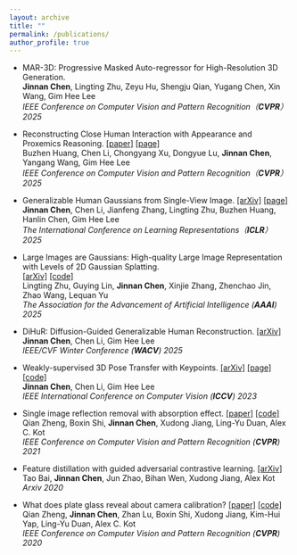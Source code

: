 ```yaml
---
layout: archive
title: ""
permalink: /publications/
author_profile: true
---
```

* MAR-3D: Progressive Masked Auto-regressor for High-Resolution 3D Generation. \
  **Jinnan Chen**, Lingting Zhu, Zeyu Hu, Shengju Qian, Yugang Chen, Xin Wang, Gim Hee Lee \
*IEEE Conference on Computer Vision and Pattern Recognition（**CVPR**）2025*

* Reconstructing Close Human Interaction with Appearance and Proxemics Reasoning. [[paper]](https://www.buzhenhuang.com/publications/papers/CVPR2025-CloseApp.pdf)
  [[page]](https://www.buzhenhuang.com/works/CloseApp.html)\
  Buzhen Huang, Chen Li, Chongyang Xu, Dongyue Lu, **Jinnan Chen**, Yangang Wang, Gim Hee Lee \
*IEEE Conference on Computer Vision and Pattern Recognition（**CVPR**）2025*

* Generalizable Human Gaussians from Single-View Image. [[arXiv]](https://arxiv.org/abs/2406.06050)
[[page]](https://jinnan-chen.github.io/projects/HGM/)\
  **Jinnan Chen**, Chen Li, Jianfeng Zhang, Lingting Zhu, Buzhen Huang, Hanlin Chen, Gim Hee Lee \
*The International Conference on Learning Representations（**ICLR**）2025*

* Large Images are Gaussians: High-quality Large Image Representation with Levels of 2D Gaussian Splatting. \
  [[arXiv]](https://arxiv.org/abs/2502.09039) [[code]](https://github.com/HKU-MedAI/LIG)\
 Lingting Zhu, Guying Lin, **Jinnan Chen**, Xinjie Zhang, Zhenchao Jin, Zhao Wang, Lequan Yu\
 *The Association for the Advancement of Artificial Intelligence (**AAAI**) 2025*

* DiHuR: Diffusion-Guided Generalizable Human Reconstruction. [[arXiv]](https://arxiv.org/abs/2411.11903)\
  **Jinnan Chen**, Chen Li, Gim Hee Lee \
  *IEEE/CVF Winter Conference (**WACV**) 2025*
  
* Weakly-supervised 3D Pose Transfer with Keypoints. [[arXiv]](https://arxiv.org/abs/2307.13459)
[[page]](https://jinnan-chen.github.io/ws3dpt/) [[code]](https://github.com/jinnan-chen/3D-Pose-Transfer)\
  **Jinnan Chen**, Chen Li, Gim Hee Lee \
  *IEEE International Conference on Computer Vision (**ICCV**) 2023*
  
* Single image reflection removal with absorption effect. [[paper]](https://openaccess.thecvf.com/content/CVPR2021/html/Zheng_Single_Image_Reflection_Removal_With_Absorption_Effect_CVPR_2021_paper.html)
[[code]](https://github.com/q-zh/absorption)\
  Qian Zheng, Boxin Shi, **Jinnan Chen**, Xudong Jiang, Ling-Yu Duan, Alex C. Kot \
  *IEEE Conference on Computer Vision and Pattern Recognition (**CVPR**) 2021*
  
* Feature distillation with guided adversarial contrastive learning. [[arXiv]](https://arxiv.org/abs/2009.09922)\
  Tao Bai, **Jinnan Chen**, Jun Zhao, Bihan Wen, Xudong Jiang, Alex Kot\
  *Arxiv 2020*
  
* What does plate glass reveal about camera calibration? [[paper]](https://openaccess.thecvf.com/content_CVPR_2020/html/Zheng_What_Does_Plate_Glass_Reveal_About_Camera_Calibration_CVPR_2020_paper.html)
[[code]](https://github.com/q-zh/GlassCalibration) \
  Qian Zheng, **Jinnan Chen**, Zhan Lu, Boxin Shi, Xudong Jiang, Kim-Hui Yap, Ling-Yu Duan, Alex C. Kot \
  *IEEE Conference on Computer Vision and Pattern Recognition (**CVPR**) 2020*
